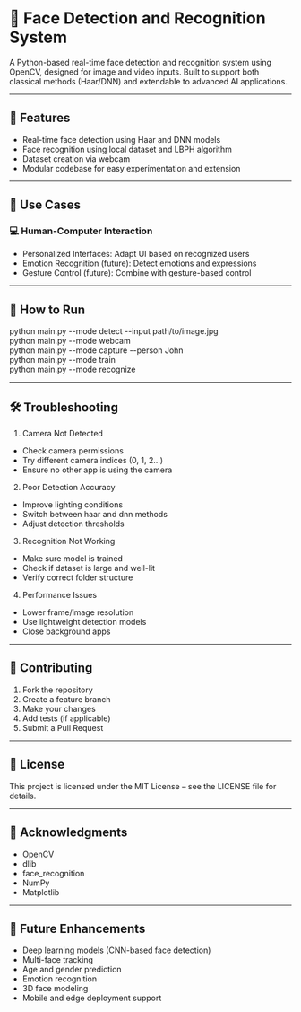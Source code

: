 # 👤 Face Detection and Recognition System

A Python-based real-time face detection and recognition system using OpenCV, designed for image and video inputs. Built to support both classical methods (Haar/DNN) and extendable to advanced AI applications.

---

## 🚀 Features

- Real-time face detection using Haar and DNN models  
- Face recognition using local dataset and LBPH algorithm  
- Dataset creation via webcam  
- Modular codebase for easy experimentation and extension

---

## 📁 Use Cases

### 💻 Human-Computer Interaction
- Personalized Interfaces: Adapt UI based on recognized users  
- Emotion Recognition (future): Detect emotions and expressions  
- Gesture Control (future): Combine with gesture-based control  

---

## 🔧 How to Run

python main.py --mode detect --input path/to/image.jpg  
python main.py --mode webcam  
python main.py --mode capture --person John  
python main.py --mode train  
python main.py --mode recognize

---

## 🛠 Troubleshooting

1. Camera Not Detected  
- Check camera permissions  
- Try different camera indices (0, 1, 2...)  
- Ensure no other app is using the camera

2. Poor Detection Accuracy  
- Improve lighting conditions  
- Switch between haar and dnn methods  
- Adjust detection thresholds  

3. Recognition Not Working  
- Make sure model is trained  
- Check if dataset is large and well-lit  
- Verify correct folder structure  

4. Performance Issues  
- Lower frame/image resolution  
- Use lightweight detection models  
- Close background apps  

---

## 🤝 Contributing

1. Fork the repository  
2. Create a feature branch  
3. Make your changes  
4. Add tests (if applicable)  
5. Submit a Pull Request

---

## 📜 License

This project is licensed under the MIT License – see the LICENSE file for details.

---

## 🙏 Acknowledgments

- OpenCV  
- dlib  
- face_recognition  
- NumPy  
- Matplotlib

---

## 🌟 Future Enhancements

- Deep learning models (CNN-based face detection)  
- Multi-face tracking  
- Age and gender prediction  
- Emotion recognition  
- 3D face modeling  
- Mobile and edge deployment support
